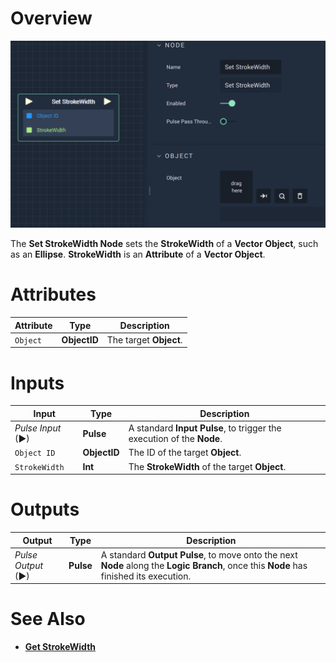 # Overview

![The Set StrokeWidth Node.](../../../.gitbook/assets/setstrokewidth.png)

The **Set StrokeWidth Node** sets the **StrokeWidth** of a **Vector Object**, such as an **Ellipse**. **StrokeWidth** is an **Attribute** of a **Vector Object**.  

# Attributes

|Attribute|Type|Description|
|---|---|---|
| `Object` | **ObjectID** | The target **Object**. |

# Inputs

|Input|Type|Description|
|---|---|---|
|*Pulse Input* (►)|**Pulse**|A standard **Input Pulse**, to trigger the execution of the **Node**.|
| `Object ID` | **ObjectID** | The ID of the target **Object**. |
|`StrokeWidth`|**Int**| The **StrokeWidth** of the target **Object**.|

# Outputs

|Output|Type|Description|
|---|---|---|
|*Pulse Output* (►)|**Pulse**|A standard **Output Pulse**, to move onto the next **Node** along the **Logic Branch**, once this **Node** has finished its execution.|


# See Also

* [**Get StrokeWidth**](getstrokewidth.md)

